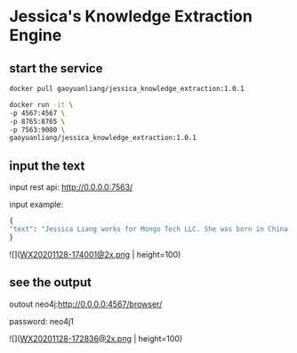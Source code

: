 # Jessica's Knowledge Extraction Engine

## start the service

```bash
docker pull gaoyuanliang/jessica_knowledge_extraction:1.0.1

docker run -it \
-p 4567:4567 \
-p 8765:8765 \
-p 7563:9000 \
gaoyuanliang/jessica_knowledge_extraction:1.0.1
```

## input the text
input rest api: http://0.0.0.0:7563/

input example:

```python
{
"text": "Jessica Liang works for Mongo Tech LLC. She was born in China and educated at Jiangsu University of Science and Technology. Jessica is a 23 years old Chinese girl."
}
```

![](WX20201128-174001@2x.png | height=100)

## see the output

outout neo4j:http://0.0.0.0:4567/browser/

password: neo4j1

![](WX20201128-172836@2x.png | height=100)
